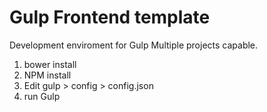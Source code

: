 # Gulp Frontend template
Development enviroment for Gulp
Multiple projects capable.

1. bower install
2. NPM install
3. Edit gulp > config > config.json
4. run Gulp

